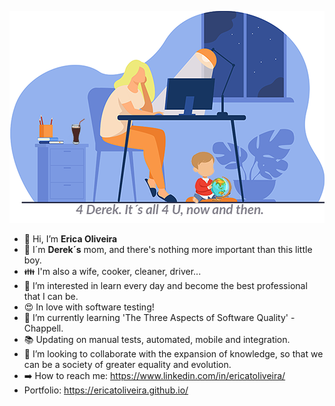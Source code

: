 ![](https://github.com/ericatoliveira/ericatoliveira/blob/main/capareadme.png)

- 👋 Hi, I’m **Erica Oliveira**
- :boy: I´m **Derek´s** mom, and there's nothing more important than this little boy.
- :family: I'm also a wife, cooker, cleaner, driver...
- 👀 I’m interested in learn every day and become the best professional that I can be.
- :heart_eyes: In love with software testing!
- :green_book: I’m currently learning 'The Three Aspects of Software Quality' - Chappell.
- :books: Updating on manual tests, automated, mobile and integration.
- 💞️ I’m looking to collaborate with the expansion of knowledge, so that we can be a society of greater equality and evolution.
- :arrow_right: How to reach me: https://www.linkedin.com/in/ericatoliveira/
- Portfolio: https://ericatoliveira.github.io/

<!---
ericatoliveira/ericatoliveira is a ✨ special ✨ repository because its `README.md` (this file) appears on your GitHub profile.
You can click the Preview link to take a look at your changes.
--->
